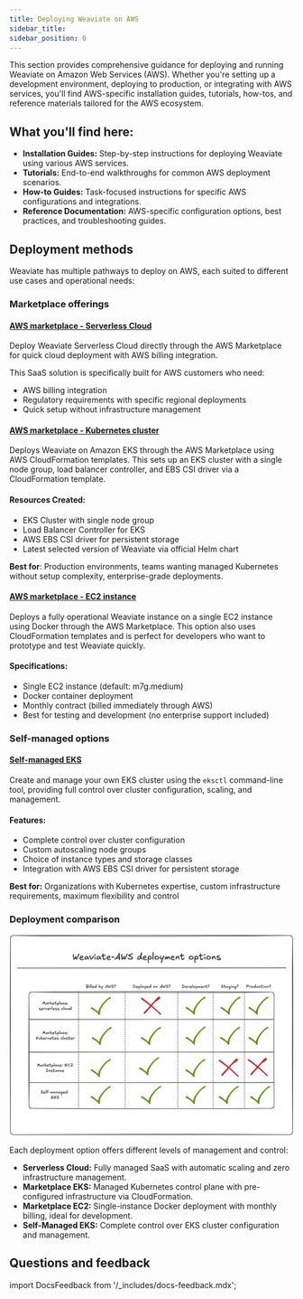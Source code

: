 ```yaml
---
title: Deploying Weaviate on AWS
sidebar_title:
sidebar_position: 0
---
```



This section provides comprehensive guidance for deploying and running Weaviate on Amazon Web Services (AWS). Whether you're setting up a development environment, deploying to production, or integrating with AWS services, you'll find AWS-specific installation guides, tutorials, how-tos, and reference materials tailored for the AWS ecosystem.


## What you'll find here:

- **Installation Guides:** Step-by-step instructions for deploying Weaviate using various AWS services.
- **Tutorials:** End-to-end walkthroughs for common AWS deployment scenarios.
- **How-to Guides:** Task-focused instructions for specific AWS configurations and integrations.
- **Reference Documentation:** AWS-specific configuration options, best practices, and troubleshooting guides.

## Deployment methods

Weaviate has multiple pathways to deploy on AWS, each suited to different use cases and operational needs:

### Marketplace offerings

#### [AWS marketplace - Serverless Cloud](../installation-guides/aws-marketplace.md)

Deploy Weaviate Serverless Cloud directly through the AWS Marketplace for quick cloud deployment with AWS billing integration. 

This SaaS solution is specifically built for AWS customers who need:

- AWS billing integration
- Regulatory requirements with specific regional deployments
- Quick setup without infrastructure management

#### [AWS marketplace - Kubernetes cluster](../installation-guides/eks-marketplace.md)

Deploys Weaviate on Amazon EKS through the AWS Marketplace using AWS CloudFormation templates. This sets up an EKS cluster with a single node group, load balancer controller, and EBS CSI driver via a CloudFormation template.

#### Resources Created:

- EKS Cluster with single node group
- Load Balancer Controller for EKS
- AWS EBS CSI driver for persistent storage
- Latest selected version of Weaviate via official Helm chart

**Best for**: Production environments, teams wanting managed Kubernetes without setup complexity, enterprise-grade deployments.

#### [AWS marketplace - EC2 instance](../installation-guides/ecs-marketplace.md)

Deploys a fully operational Weaviate instance on a single EC2 instance using Docker through the AWS Marketplace. This option also uses CloudFormation templates and is perfect for developers who want to prototype and test Weaviate quickly.

#### Specifications:

- Single EC2 instance (default: m7g.medium)
- Docker container deployment
- Monthly contract (billed immediately through AWS)
- Best for testing and development (no enterprise support included)

### Self-managed options

#### [Self-managed EKS](../installation-guides/eks.md)

Create and manage your own EKS cluster using the `eksctl` command-line tool, providing full control over cluster configuration, scaling, and management.

#### Features:

- Complete control over cluster configuration
- Custom autoscaling node groups
- Choice of instance types and storage classes
- Integration with AWS EBS CSI driver for persistent storage

**Best for:** Organizations with Kubernetes expertise, custom infrastructure requirements, maximum flexibility and control

### Deployment comparison

![deployment comparison matrix](./img/deployment-matrix.png)


Each deployment option offers different levels of management and control:

- **Serverless Cloud:** Fully managed SaaS with automatic scaling and zero infrastructure management.
- **Marketplace EKS:** Managed Kubernetes control plane with pre-configured infrastructure via CloudFormation.
- **Marketplace EC2:** Single-instance Docker deployment with monthly billing, ideal for development.
- **Self-Managed EKS:** Complete control over EKS cluster configuration and management.


## Questions and feedback

import DocsFeedback from '/_includes/docs-feedback.mdx';

<DocsFeedback/>
